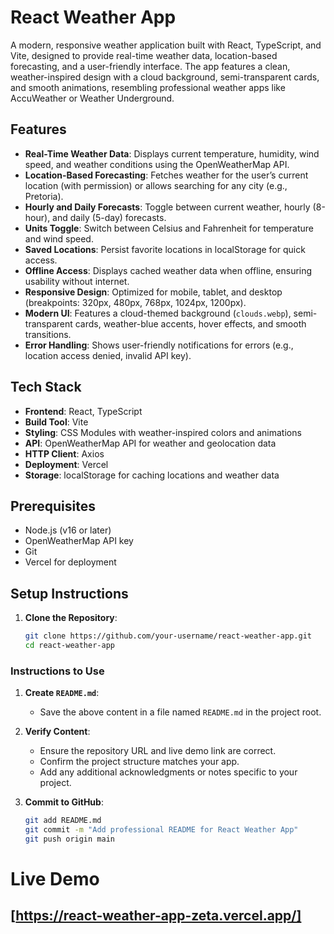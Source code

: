 # React Weather App

A modern, responsive weather application built with React, TypeScript, and Vite, designed to provide real-time weather data, location-based forecasting, and a user-friendly interface. The app features a clean, weather-inspired design with a cloud background, semi-transparent cards, and smooth animations, resembling professional weather apps like AccuWeather or Weather Underground.

## Features

- **Real-Time Weather Data**: Displays current temperature, humidity, wind speed, and weather conditions using the OpenWeatherMap API.
- **Location-Based Forecasting**: Fetches weather for the user’s current location (with permission) or allows searching for any city (e.g., Pretoria).
- **Hourly and Daily Forecasts**: Toggle between current weather, hourly (8-hour), and daily (5-day) forecasts.
- **Units Toggle**: Switch between Celsius and Fahrenheit for temperature and wind speed.
- **Saved Locations**: Persist favorite locations in localStorage for quick access.
- **Offline Access**: Displays cached weather data when offline, ensuring usability without internet.
- **Responsive Design**: Optimized for mobile, tablet, and desktop (breakpoints: 320px, 480px, 768px, 1024px, 1200px).
- **Modern UI**: Features a cloud-themed background (`clouds.webp`), semi-transparent cards, weather-blue accents, hover effects, and smooth transitions.
- **Error Handling**: Shows user-friendly notifications for errors (e.g., location access denied, invalid API key).

## Tech Stack

- **Frontend**: React, TypeScript
- **Build Tool**: Vite
- **Styling**: CSS Modules with weather-inspired colors and animations
- **API**: OpenWeatherMap API for weather and geolocation data
- **HTTP Client**: Axios
- **Deployment**: Vercel
- **Storage**: localStorage for caching locations and weather data

## Prerequisites

- Node.js (v16 or later)
- OpenWeatherMap API key
- Git
- Vercel for deployment

## Setup Instructions

1. **Clone the Repository**:
   ```bash
   git clone https://github.com/your-username/react-weather-app.git
   cd react-weather-app

### Instructions to Use

1. **Create `README.md`**:
   - Save the above content in a file named `README.md` in the project root.

2. **Verify Content**:
   - Ensure the repository URL and live demo link are correct.
   - Confirm the project structure matches your app.
   - Add any additional acknowledgments or notes specific to your project.

3. **Commit to GitHub**:
   ```bash
   git add README.md
   git commit -m "Add professional README for React Weather App"
   git push origin main

# Live Demo
## [https://react-weather-app-zeta.vercel.app/]